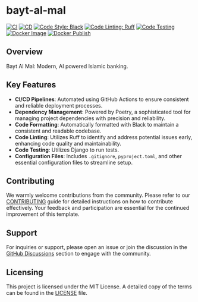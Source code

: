 # bayt-al-mal

[![CI](https://github.com/youzarsiph/bayt-al-mal/actions/workflows/ci.yml/badge.svg)](https://github.com/youzarsiph/bayt-al-mal/actions/workflows/ci.yml)
[![CD](https://github.com/youzarsiph/bayt-al-mal/actions/workflows/cd.yml/badge.svg)](https://github.com/youzarsiph/bayt-al-mal/actions/workflows/cd.yml)
[![Code Style: Black](https://github.com/youzarsiph/bayt-al-mal/actions/workflows/black.yml/badge.svg)](https://github.com/youzarsiph/bayt-al-mal/actions/workflows/black.yml)
[![Code Linting: Ruff](https://github.com/youzarsiph/bayt-al-mal/actions/workflows/ruff.yml/badge.svg)](https://github.com/youzarsiph/bayt-al-mal/actions/workflows/ruff.yml)
[![Code Testing](https://github.com/youzarsiph/bayt-al-mal/actions/workflows/tests.yml/badge.svg)](https://github.com/youzarsiph/bayt-al-mal/actions/workflows/tests.yml)
[![Docker Image](https://github.com/youzarsiph/bayt-al-mal/actions/workflows/docker-image.yml/badge.svg)](https://github.com/youzarsiph/bayt-al-mal/actions/workflows/docker-image.yml)
[![Docker Publish](https://github.com/youzarsiph/bayt-al-mal/actions/workflows/docker-publish.yml/badge.svg)](https://github.com/youzarsiph/bayt-al-mal/actions/workflows/docker-publish.yml)

## Overview

Bayt Al Mal: Modern, AI powered Islamic banking.

## Key Features

- **CI/CD Pipelines**: Automated using GitHub Actions to ensure consistent and reliable deployment processes.
- **Dependency Management**: Powered by Poetry, a sophisticated tool for managing project dependencies with precision and reliability.
- **Code Formatting**: Automatically formatted with Black to maintain a consistent and readable codebase.
- **Code Linting**: Utilizes Ruff to identify and address potential issues early, enhancing code quality and maintainability.
- **Code Testing**: Utilizes Django to run tests.
- **Configuration Files**: Includes `.gitignore`, `pyproject.toml`, and other essential configuration files to streamline setup.

## Contributing

We warmly welcome contributions from the community. Please refer to our [CONTRIBUTING](CONTRIBUTING.md) guide for detailed instructions on how to contribute effectively. Your feedback and participation are essential for the continued improvement of this template.

## Support

For inquiries or support, please open an issue or join the discussion in the [GitHub Discussions](https://github.com/youzarsiph/bayt-al-mal/discussions) section to engage with the community.

## Licensing

This project is licensed under the MIT License. A detailed copy of the terms can be found in the [LICENSE](LICENSE) file.
